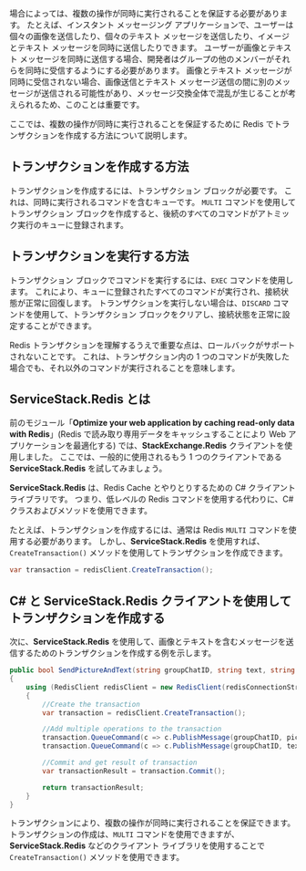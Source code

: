 場合によっては、複数の操作が同時に実行されることを保証する必要があります。 たとえば、インスタント メッセージング アプリケーションで、ユーザーは個々の画像を送信したり、個々のテキスト メッセージを送信したり、イメージとテキスト メッセージを同時に送信したりできます。 ユーザーが画像とテキスト メッセージを同時に送信する場合、開発者はグループの他のメンバーがそれらを同時に受信するようにする必要があります。 画像とテキスト メッセージが同時に受信されない場合、画像送信とテキスト メッセージ送信の間に別のメッセージが送信される可能性があり、メッセージ交換全体で混乱が生じることが考えられるため、このことは重要です。

ここでは、複数の操作が同時に実行されることを保証するために Redis でトランザクションを作成する方法について説明します。

## <a name="how-to-create-a-transaction"></a>トランザクションを作成する方法

トランザクションを作成するには、トランザクション ブロックが必要です。 これは、同時に実行されるコマンドを含むキューです。 `MULTI` コマンドを使用してトランザクション ブロックを作成すると、後続のすべてのコマンドがアトミック実行のキューに登録されます。

## <a name="how-to-execute-a-transaction"></a>トランザクションを実行する方法

トランザクション ブロックでコマンドを実行するには、`EXEC` コマンドを使用します。 これにより、キューに登録されたすべてのコマンドが実行され、接続状態が正常に回復します。 トランザクションを実行しない場合は、`DISCARD` コマンドを使用して、トランザクション ブロックをクリアし、接続状態を正常に設定することができます。

Redis トランザクションを理解するうえで重要な点は、ロールバックがサポートされないことです。 これは、トランザクション内の 1 つのコマンドが失敗した場合でも、それ以外のコマンドが実行されることを意味します。

## <a name="what-is-servicestackredis"></a>ServiceStack.Redis とは

前のモジュール「**Optimize your web application by caching read-only data with Redis**」(Redis で読み取り専用データをキャッシュすることにより Web アプリケーションを最適化する) では、**StackExchange.Redis** クライアントを使用しました。 ここでは、一般的に使用されるもう 1 つのクライアントである **ServiceStack.Redis** を試してみましょう。

**ServiceStack.Redis** は、Redis Cache とやりとりするための C# クライアント ライブラリです。 つまり、低レベルの Redis コマンドを使用する代わりに、C# クラスおよびメソッドを使用できます。

たとえば、トランザクションを作成するには、通常は Redis `MULTI` コマンドを使用する必要があります。 しかし、**ServiceStack.Redis** を使用すれば、`CreateTransaction()` メソッドを使用してトランザクションを作成できます。

```csharp
var transaction = redisClient.CreateTransaction();
```

## <a name="create-a-transaction-using-c-and-the-servicestackredis-client"></a>C# と ServiceStack.Redis クライアントを使用してトランザクションを作成する

次に、**ServiceStack.Redis** を使用して、画像とテキストを含むメッセージを送信するためのトランザクションを作成する例を示します。

```csharp
public bool SendPictureAndText(string groupChatID, string text, string pictureURL)
{
    using (RedisClient redisClient = new RedisClient(redisConnectionString))
    {
        //Create the transaction
        var transaction = redisClient.CreateTransaction();

        //Add multiple operations to the transaction
        transaction.QueueCommand(c => c.PublishMessage(groupChatID, pictureURL));
        transaction.QueueCommand(c => c.PublishMessage(groupChatID, text));

        //Commit and get result of transaction
        var transactionResult = transaction.Commit();

        return transactionResult;
    }
}
```
トランザクションにより、複数の操作が同時に実行されることを保証できます。 トランザクションの作成は、`MULTI` コマンドを使用できますが、**ServiceStack.Redis** などのクライアント ライブラリを使用することで `CreateTransaction()` メソッドを使用できます。